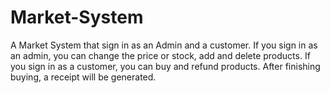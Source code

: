 # Market-System
A Market System that sign in as an Admin and a customer.
If you sign in as an admin, you can change the price or stock, add and delete products.
If you sign in as a customer, you can buy and refund products.
After finishing buying, a receipt will be generated.
